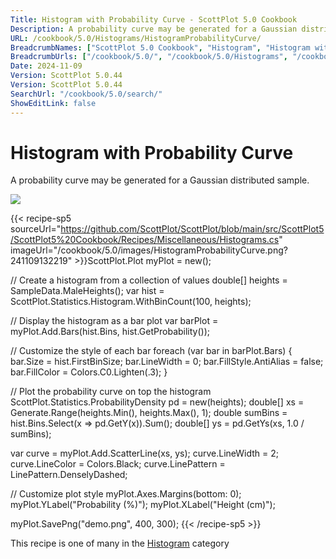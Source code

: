 ```yaml
---
Title: Histogram with Probability Curve - ScottPlot 5.0 Cookbook
Description: A probability curve may be generated for a Gaussian distributed sample.
URL: /cookbook/5.0/Histograms/HistogramProbabilityCurve/
BreadcrumbNames: ["ScottPlot 5.0 Cookbook", "Histogram", "Histogram with Probability Curve"]
BreadcrumbUrls: ["/cookbook/5.0/", "/cookbook/5.0/Histograms", "/cookbook/5.0/Histograms/HistogramProbabilityCurve"]
Date: 2024-11-09
Version: ScottPlot 5.0.44
Version: ScottPlot 5.0.44
SearchUrl: "/cookbook/5.0/search/"
ShowEditLink: false
---
```



<div class='d-flex align-items-center mt-5'>
<h1 class='me-2 text-dark my-0 border-0'>Histogram with Probability Curve</h1>
</div>

A probability curve may be generated for a Gaussian distributed sample.

[![](/cookbook/5.0/images/HistogramProbabilityCurve.png?241109132219)](/cookbook/5.0/images/HistogramProbabilityCurve.png?241109132219)

{{< recipe-sp5 sourceUrl="https://github.com/ScottPlot/ScottPlot/blob/main/src/ScottPlot5/ScottPlot5%20Cookbook/Recipes/Miscellaneous/Histograms.cs" imageUrl="/cookbook/5.0/images/HistogramProbabilityCurve.png?241109132219" >}}ScottPlot.Plot myPlot = new();

// Create a histogram from a collection of values
double[] heights = SampleData.MaleHeights();
var hist = ScottPlot.Statistics.Histogram.WithBinCount(100, heights);

// Display the histogram as a bar plot
var barPlot = myPlot.Add.Bars(hist.Bins, hist.GetProbability());

// Customize the style of each bar
foreach (var bar in barPlot.Bars)
{
    bar.Size = hist.FirstBinSize;
    bar.LineWidth = 0;
    bar.FillStyle.AntiAlias = false;
    bar.FillColor = Colors.C0.Lighten(.3);
}

// Plot the probability curve on top the histogram
ScottPlot.Statistics.ProbabilityDensity pd = new(heights);
double[] xs = Generate.Range(heights.Min(), heights.Max(), 1);
double sumBins = hist.Bins.Select(x =&gt; pd.GetY(x)).Sum();
double[] ys = pd.GetYs(xs, 1.0 / sumBins);

var curve = myPlot.Add.ScatterLine(xs, ys);
curve.LineWidth = 2;
curve.LineColor = Colors.Black;
curve.LinePattern = LinePattern.DenselyDashed;

// Customize plot style
myPlot.Axes.Margins(bottom: 0);
myPlot.YLabel("Probability (%)");
myPlot.XLabel("Height (cm)");

myPlot.SavePng("demo.png", 400, 300);
{{< /recipe-sp5 >}}

<div class='my-5 text-center'>This recipe is one of many in the <a href='/cookbook/5.0/Histograms'>Histogram</a> category</div>


